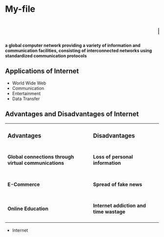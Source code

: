 # My-file
<html>
<head></head>
<body>
    <h1><marquee>INTERNET</marquee></h1>
    <P ALIGN="JUSTIFY"><H4>a global computer network providing a variety of information and communication facilities, consisting of interconnected networks using standardized communication protocols</H4></P>
    <h2>Applications of Internet</h2>
    <ul>
        <li>World Wide Web</li>
        <li>Communication</li>
        <li>Entertainment </li>
        <li> Data Transfer</li>
    </ul>
    <h2> Advantages and Disadvantages of Internet</h2>
    <table>
        <tr>
            <td><h3><b>Advantages</b></h3></td>
            <td><h3><b>Disadvantages</b></h3></td>
        </tr>
        <tr>
            <td><h4>Global connections through virtual communications</h4></td>
            <td><h4>Loss of personal information</h4></td>
        </tr>
        <tr>
            <td><h4>E-Commerce</h4></td>
            <td><h4>Spread of fake news</h4></td>
        </tr>
        <tr>
            <td><h4>Online Education</h4></td>
            <td><h4>Internet addiction and time wastage</h></td>
        </tr>
    </table>
    <ul>
        <li>Internet</li>
    </ul>
    
</body>
</html>
